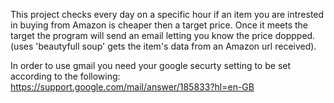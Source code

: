 
This project checks every day on a specific hour if an item you are intrested in buying from Amazon is cheaper then a target price.
Once it meets the target the program will send an email letting you know the price doppped. (uses 'beautyfull soup' gets the item's data from an Amazon url received).

In order to use gmail you need your google securty setting to be set according to the following:
https://support.google.com/mail/answer/185833?hl=en-GB
